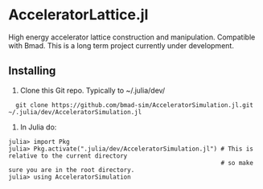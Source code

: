 # AcceleratorLattice.jl
High energy accelerator lattice construction and manipulation.
Compatible with Bmad.
This is a long term project currently under development.

## Installing
1. Clone this Git repo. Typically to \~/.julia/dev/ 
```
  git clone https://github.com/bmad-sim/AcceleratorSimulation.jl.git ~/.julia/dev/AcceleratorSimulation.jl
```
1. In Julia do:
```
julia> import Pkg
julia> Pkg.activate(".julia/dev/AcceleratorSimulation.jl") # This is relative to the current directory
                                                           # so make sure you are in the root directory.
julia> using AcceleratorSimulation
```
